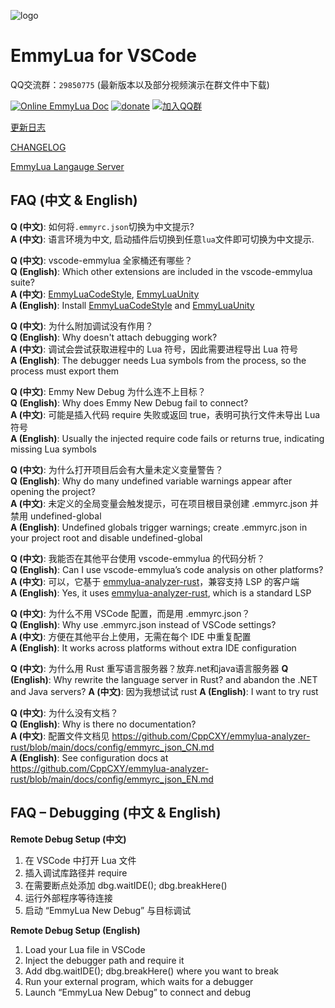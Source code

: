 ![logo](/res/logo.png)
# EmmyLua for VSCode

QQ交流群：`29850775` (最新版本以及部分视频演示在群文件中下载)

[![Online EmmyLua Doc](https://img.shields.io/badge/emmy-doc-46BC99.svg?style=flat-square)](https://emmylua.github.io)
[![donate](https://img.shields.io/badge/donate-emmy-FF69B4.svg?style=flat-square)](https://emmylua.github.io/donate.html)
[![加入QQ群](https://img.shields.io/badge/chat-QQ群-46BC99.svg?style=flat-square)](//shang.qq.com/wpa/qunwpa?idkey=f1acce081c45fbb5670ed5f880f7578df7a8b84caa5d2acec230ac957f0c1716)

[更新日志](CHANGELOG_CN.md)

[CHANGELOG](CHANGELOG.md)

[EmmyLua Langauge Server](https://github.com/CppCXY/emmylua-analyzer-rust)

## FAQ (中文 & English)

**Q (中文)**: 如何将`.emmyrc.json`切换为中文提示?  
**A (中文)**: 语言环境为中文, 启动插件后切换到任意`lua`文件即可切换为中文提示.

**Q (中文)**: vscode-emmylua 全家桶还有哪些？  
**Q (English)**: Which other extensions are included in the vscode-emmylua suite?  
**A (中文)**: [EmmyLuaCodeStyle](https://marketplace.visualstudio.com/items?itemName=CppCXY.emmylua-codestyle), [EmmyLuaUnity](https://marketplace.visualstudio.com/items?itemName=CppCXY.emmylua-unity)  
**A (English)**: Install [EmmyLuaCodeStyle](https://marketplace.visualstudio.com/items?itemName=CppCXY.emmylua-codestyle) and [EmmyLuaUnity](https://marketplace.visualstudio.com/items?itemName=CppCXY.emmylua-unity)  

**Q (中文)**: 为什么附加调试没有作用？  
**Q (English)**: Why doesn't attach debugging work?  
**A (中文)**: 调试会尝试获取进程中的 Lua 符号，因此需要进程导出 Lua 符号  
**A (English)**: The debugger needs Lua symbols from the process, so the process must export them  

**Q (中文)**: Emmy New Debug 为什么连不上目标？  
**Q (English)**: Why does Emmy New Debug fail to connect?  
**A (中文)**: 可能是插入代码 require 失败或返回 true，表明可执行文件未导出 Lua 符号  
**A (English)**: Usually the injected require code fails or returns true, indicating missing Lua symbols  

**Q (中文)**: 为什么打开项目后会有大量未定义变量警告？  
**Q (English)**: Why do many undefined variable warnings appear after opening the project?  
**A (中文)**: 未定义的全局变量会触发提示，可在项目根目录创建 .emmyrc.json 并禁用 undefined-global  
**A (English)**: Undefined globals trigger warnings; create .emmyrc.json in your project root and disable undefined-global  

**Q (中文)**: 我能否在其他平台使用 vscode-emmylua 的代码分析？  
**Q (English)**: Can I use vscode-emmylua’s code analysis on other platforms?  
**A (中文)**: 可以，它基于 [emmylua-analyzer-rust](https://github.com/CppCXY/emmylua-analyzer-rust)，兼容支持 LSP 的客户端  
**A (English)**: Yes, it uses [emmylua-analyzer-rust](https://github.com/CppCXY/emmylua-analyzer-rust), which is a standard LSP  

**Q (中文)**: 为什么不用 VSCode 配置，而是用 .emmyrc.json？  
**Q (English)**: Why use .emmyrc.json instead of VSCode settings?  
**A (中文)**: 方便在其他平台上使用，无需在每个 IDE 中重复配置  
**A (English)**: It works across platforms without extra IDE configuration  

**Q (中文)**: 为什么用 Rust 重写语言服务器？放弃.net和java语言服务器 
**Q (English)**: Why rewrite the language server in Rust? and abandon the .NET and Java servers?
**A (中文)**: 因为我想试试 rust
**A (English)**: I want to try rust

**Q (中文)**: 为什么没有文档？  
**Q (English)**: Why is there no documentation?  
**A (中文)**: 配置文件文档见 https://github.com/CppCXY/emmylua-analyzer-rust/blob/main/docs/config/emmyrc_json_CN.md  
**A (English)**: See configuration docs at https://github.com/CppCXY/emmylua-analyzer-rust/blob/main/docs/config/emmyrc_json_EN.md  

## FAQ – Debugging (中文 & English)

**Remote Debug Setup (中文)**  
1) 在 VSCode 中打开 Lua 文件  
2) 插入调试库路径并 require  
3) 在需要断点处添加 dbg.waitIDE(); dbg.breakHere()  
4) 运行外部程序等待连接  
5) 启动 “EmmyLua New Debug” 与目标调试  

**Remote Debug Setup (English)**  
1) Load your Lua file in VSCode  
2) Inject the debugger path and require it  
3) Add dbg.waitIDE(); dbg.breakHere() where you want to break  
4) Run your external program, which waits for a debugger  
5) Launch “EmmyLua New Debug” to connect and debug  
